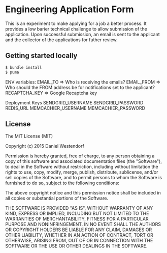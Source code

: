 # Engineering Application Form
This is an experiment to make applying for a job a better process. It provides a low barier technical challenge to allow submission of the application. Upon successful submission, an email is sent to the applicant and the collector of the applications for futher review.

## Getting started locally
```bash
$ bundle install
$ puma
```

ENV variables:
EMAIL_TO => Who is receiving the emails?
EMAIL_FROM => Who should the FROM address be for notifications set to the applicant?
RECAPTCHA_KEY => Google Recaptcha key

Deployment Keys
SENDGRID_USERNAME
SENDGRID_PASSWORD
REDIS_URL
MEMCACHIER_USERNAME
MEMCACHIER_PASSWORD


## License
The MIT License (MIT)

Copyright (c) 2015 Daniel Westendorf

Permission is hereby granted, free of charge, to any person obtaining a copy
of this software and associated documentation files (the "Software"), to deal
in the Software without restriction, including without limitation the rights
to use, copy, modify, merge, publish, distribute, sublicense, and/or sell
copies of the Software, and to permit persons to whom the Software is
furnished to do so, subject to the following conditions:

The above copyright notice and this permission notice shall be included in
all copies or substantial portions of the Software.

THE SOFTWARE IS PROVIDED "AS IS", WITHOUT WARRANTY OF ANY KIND, EXPRESS OR
IMPLIED, INCLUDING BUT NOT LIMITED TO THE WARRANTIES OF MERCHANTABILITY,
FITNESS FOR A PARTICULAR PURPOSE AND NONINFRINGEMENT. IN NO EVENT SHALL THE
AUTHORS OR COPYRIGHT HOLDERS BE LIABLE FOR ANY CLAIM, DAMAGES OR OTHER
LIABILITY, WHETHER IN AN ACTION OF CONTRACT, TORT OR OTHERWISE, ARISING FROM,
OUT OF OR IN CONNECTION WITH THE SOFTWARE OR THE USE OR OTHER DEALINGS IN
THE SOFTWARE.